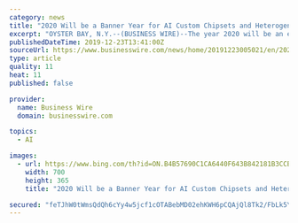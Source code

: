```yaml
---
category: news
title: "2020 Will be a Banner Year for AI Custom Chipsets and Heterogenous Computing; Quantum Computing Remains on the Far Horizon"
excerpt: "OYSTER BAY, N.Y.--(BUSINESS WIRE)--The year 2020 will be an exciting one for the Artificial Intelligence (AI) chipset market. In 2020 alone, more than 1.4 million cloud AI chipsets and 330 million edge AI chipsets are forecasted to be shipped, generating a total revenue of US$9 billion, states global tech market advisory firm, ABI Research."
publishedDateTime: 2019-12-23T13:41:00Z
sourceUrl: https://www.businesswire.com/news/home/20191223005021/en/2020-Banner-Year-AI-Custom-Chipsets-Heterogenous
type: article
quality: 11
heat: 11
published: false

provider:
  name: Business Wire
  domain: businesswire.com

topics:
  - AI

images:
  - url: https://www.bing.com/th?id=ON.B4B57690C1CA6440F643B842181B3CCB
    width: 700
    height: 365
    title: "2020 Will be a Banner Year for AI Custom Chipsets and Heterogenous Computing; Quantum Computing Remains on the Far Horizon"

secured: "feTJhW0tWmsQdQh6cYy4w5jcf1cOTABebMD02ehKWH6pCQAjQl8Tk2/FbLk5Y+YT4m0uE/in2ZTWigI2ky81SeyqykIpn0Y+9DttQa+BSaDEbKX71sPmjsg/rqegBxCUnLFyJsgYy6I2qPCV0tq/nLA5XCW68Xmr8SooZyVOtOcw1EeAS45r6WBdrPCkE/dmPnZvMn+Ix2mKs/3VS++aAcvS7EPBpjWOCdl0IexIkuCJ/YryMTm8zhkEoQYTxMTHjhfoVMmCR7VDOHqV+kftNQ==;ztGOI4+jD5pbDZMLnFm9cQ=="
---
```



